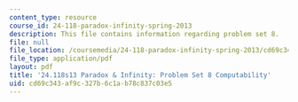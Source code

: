 ```yaml
---
content_type: resource
course_id: 24-118-paradox-infinity-spring-2013
description: This file contains information regarding problem set 8.
file: null
file_location: /coursemedia/24-118-paradox-infinity-spring-2013/cd69c343af9c327b6c1ab78c837c03e5_MIT24_118S13_ProbSet8.pdf
file_type: application/pdf
layout: pdf
title: '24.118s13 Paradox & Infinity: Problem Set 8 Computability'
uid: cd69c343-af9c-327b-6c1a-b78c837c03e5
---
```

